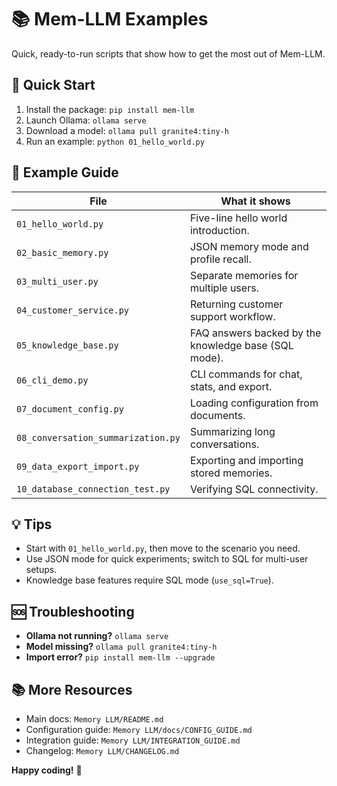 # 📚 Mem-LLM Examples

Quick, ready-to-run scripts that show how to get the most out of Mem-LLM.

## 🚀 Quick Start
1. Install the package: `pip install mem-llm`
2. Launch Ollama: `ollama serve`
3. Download a model: `ollama pull granite4:tiny-h`
4. Run an example: `python 01_hello_world.py`

## 📂 Example Guide
| File | What it shows |
| --- | --- |
| `01_hello_world.py` | Five-line hello world introduction. |
| `02_basic_memory.py` | JSON memory mode and profile recall. |
| `03_multi_user.py` | Separate memories for multiple users. |
| `04_customer_service.py` | Returning customer support workflow. |
| `05_knowledge_base.py` | FAQ answers backed by the knowledge base (SQL mode). |
| `06_cli_demo.py` | CLI commands for chat, stats, and export. |
| `07_document_config.py` | Loading configuration from documents. |
| `08_conversation_summarization.py` | Summarizing long conversations. |
| `09_data_export_import.py` | Exporting and importing stored memories. |
| `10_database_connection_test.py` | Verifying SQL connectivity. |

## 💡 Tips
- Start with `01_hello_world.py`, then move to the scenario you need.
- Use JSON mode for quick experiments; switch to SQL for multi-user setups.
- Knowledge base features require SQL mode (`use_sql=True`).

## 🆘 Troubleshooting
- **Ollama not running?** `ollama serve`
- **Model missing?** `ollama pull granite4:tiny-h`
- **Import error?** `pip install mem-llm --upgrade`

## 📚 More Resources
- Main docs: `Memory LLM/README.md`
- Configuration guide: `Memory LLM/docs/CONFIG_GUIDE.md`
- Integration guide: `Memory LLM/INTEGRATION_GUIDE.md`
- Changelog: `Memory LLM/CHANGELOG.md`

**Happy coding!** 🎉
